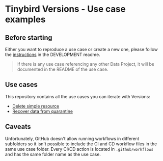 # Tinybird Versions - Use case examples

## Before starting

Either you want to reproduce a use case or create a new one, please follow the [instructions](DEVELOPMENT/README.md) in the DEVELOPMENT readme.

> If there is any use case referencing any other Data Project, it will be documented in the README of the use case.

## Use cases

This repository contains all the use cases you can iterate with Versions:

- [Delete simple resource](delete_simple_resource)
- [Recover data from quarantine](recover_data_from_quarantine)

## Caveats

Unfortunately, GitHub doesn't allow running workflows in different subfolders so it isn't possible to include the CI and CD workflow files in the same use case folder. Every CI/CD action is located in `.github/workflows` and has the same folder name as the use case.
